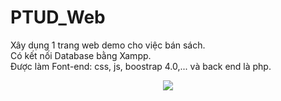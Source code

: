 # PTUD_Web

Xây dụng 1 trang web demo cho việc bán sách.
<br>
Có kết nối Database bằng Xampp.
<br>
Được làm Font-end: css, js, boostrap 4.0,... và back end là php.
<div align="center">
  <img src="./Image/5.jpg">
 </div>


